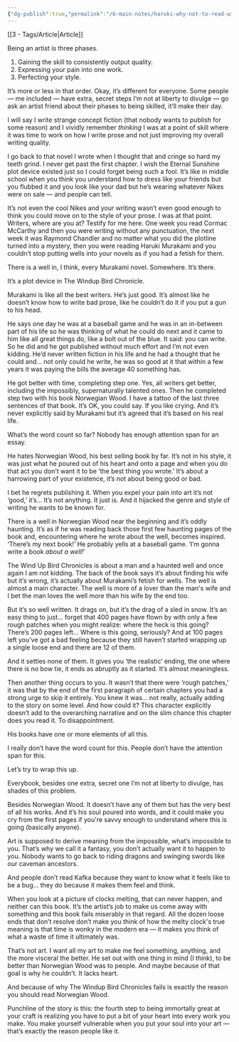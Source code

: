 ```yaml
---
{"dg-publish":true,"permalink":"/6-main-notes/haruki-why-not-to-read-windup-bird/"}
---
```


[[3 - Tags/Article\|Article]]

Being an artist is three phases. 

1. Gaining the skill to consistently output quality.  
2. Expressing your pain into one work.  
3. Perfecting your style.

It’s more or less in that order. Okay, it’s different for everyone. Some people — me included — have extra, secret steps I’m not at liberty to divulge — go ask an artist friend about their phases to being skilled, it’ll make their day. 

I will say I write strange concept fiction (that nobody wants to publish for some reason) and I vividly remember *thinking* I was at a point of skill where it was time to work on how I write prose and not just improving my overall writing quality. 

I go back to that novel I wrote when I thought that and cringe so hard my teeth grind. I never get past the first chapter. I wish the Eternal Sunshine plot device existed just so I could forget being such a fool. It’s like in middle school when you think you understand how to dress like your friends but you flubbed it and you look like your dad but he’s wearing whatever Nikes were on sale — and people can tell. 

It’s not even the cool Nikes and your writing wasn’t even good enough to think you could move on to the style of your prose. I was at that point. Writers, where are you at? Testify for me here. One week you read Cormac McCarthy and then you were writing without any punctuation, the next week it was Raymond Chandler and no matter what you did the plotline turned into a mystery, then you were reading Haruki Murakami and you couldn’t stop putting wells into your novels as if you had a fetish for them.

There is a well in, I think, every Murakami novel. Somewhere. It’s there. 

It’s a plot device in The Windup Bird Chronicle.

Murakami is like all the best writers. He’s just good. It’s almost like he doesn’t know how to write bad prose, like he couldn’t do it if you put a gun to his head. 

He says one day he was at a baseball game and he was in an in-between part of his life so he was thinking of what he could do next and it came to him like all great things do, like a bolt out of the blue. It said: you can write. So he did and he got published without much effort and I’m not even kidding. He’d never written fiction in his life and he had a thought that he could and… not only could he write, he was so good at it that within a few years it was paying the bills the average 40 something has.

He got better with time, completing step one. Yes, all writers get better, including the impossibly, supernaturally talented ones. Then he completed step two with his book Norwegian Wood. I have a tattoo of the last three sentences of that book. It’s OK, you could say. If you like crying. And it’s never explicitly said by Murakami but it’s agreed that it’s based on his real life. 

What’s the word count so far? Nobody has enough attention span for an essay. 

He hates Norwegian Wood, his best selling book by far. It’s not in his style, it was just what he poured out of his heart and onto a page and when you do that act you don’t want it to be ‘the best thing you wrote.’ It’s about a harrowing part of your existence, it’s not about being good or bad. 

I bet he regrets publishing it. When you expel your pain into art it’s not ‘good,’ it’s… It’s not anything. It just is. And it hijacked the genre and style of writing he wants to be known for.

There is a well in Norwegian Wood near the beginning and it’s oddly haunting. It’s as if he was reading back those first few haunting pages of the book and, encountering where he wrote about the well, becomes inspired. ‘There’s my next book\!’ He probably yells at a baseball game. ‘I’m gonna write a book *about a well\!*’

The Wind Up Bird Chronicles is about a man and a haunted well and once again I am not kidding. The back of the book says it’s about finding his wife but it’s wrong, it’s actually about Murakami’s fetish for wells. The well is almost a main character. The well is more of a lover than the man's wife and I bet the man loves the well more than his wife by the end too. 

But it’s so well written. It drags on, but it’s the drag of a sled in snow. It’s an easy thing to just… forget that 400 pages have flown by with only a few rough patches when you might realize: where the heck is this going? There’s 200 pages left… Where is this going, seriously? And at 100 pages left you’ve got a bad feeling because they still haven’t started wrapping up a single loose end and there are 12 of them.

And it settles none of them. It gives you ‘the realistic’ ending, the one where there is no bow tie, it ends as abruptly as it started. It’s almost meaningless. 

Then another thing occurs to you. It wasn’t that there were ‘rough patches,’ it was that by the end of the first paragraph of certain chapters you had a strong urge to skip it entirely. You knew it was… not really, actually adding to the story on some level. And how could it? This character explicitly doesn’t add to the overarching narrative and on the slim chance this chapter does you read it. To disappointment.

His books have one or more elements of all this. 

I really don’t have the word count for this. People don’t have the attention span for this.

Let’s try to wrap this up.

Everybook, besides one extra, secret one I’m not at liberty to divulge, has shades of this problem.

Besides Norwegian Wood. It doesn’t have any of them but has the very best of all his works. And it’s his soul poured into words, and it could make you cry from the first pages if you're savvy enough to understand where this is going (basically anyone).

Art is supposed to derive meaning from the impossible, what’s impossible to you. That’s why we call it a fantasy, you don’t actually want it to happen to you. Nobody wants to go back to riding dragons and swinging swords like our caveman ancestors. 

And people don’t read Kafka because they want to know what it feels like to be a bug… they do because it makes them feel and think.

When you look at a picture of clocks melting, that can never happen, and neither can this book. It’s the artist’s job to make us come away with something and this book fails miserably in that regard. All the dozen loose ends that don’t resolve don’t make you think of how the melty clock's true meaning is that time is wonky in the modern era — it makes you think of what a waste of time it ultimately was.

That’s not art. I want all my art to make me feel something, anything, and the more visceral the better. He set out with one thing in mind (I think), to be better than Norwegian Wood was to people. And maybe because of that goal is why he couldn’t. It lacks heart.

And because of why The Windup Bird Chronicles fails is exactly the reason you should read Norwegian Wood.

Punchline of the story is this: the fourth step to being immortally great at your craft is realizing you have to put a bit of your heart into every work you make. You make yourself vulnerable when you put your soul into your art — that’s exactly the reason people like it.

